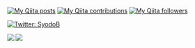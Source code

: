 [![My Qiita posts](https://qiita-badge.apiapi.app/s/ryuji-oda/posts.svg)](http://qiita.com/ryuji-oda) [![My Qiita contributions](https://qiita-badge.apiapi.app/s/ryuji-oda/contributions.svg)](http://qiita.com/ryuji-oda) [![My Qiita followers](https://qiita-badge.apiapi.app/s/ryuji-oda/followers.svg)](http://qiita.com/ryuji-oda)

<p>
  <a href="https://twitter.com/SyodoB" target="_blank">
    <img alt="Twitter: SyodoB" src="https://img.shields.io/twitter/follow/SyodoB.svg?style=social" />
  </a>
</p>

<a href="https://github.com/anuraghazra/github-readme-stats">
  <img align="left" src="https://github-readme-stats.vercel.app/api?username=RyujiOdaJP&show_icons=true&theme=cobalt" />
</a>
<a href="https://github.com/anuraghazra/github-readme-stats">
  <img align="left" src="https://github-readme-stats.vercel.app/api/top-langs/?username=RyujiOdaJP&theme=cobalt" />
</a>